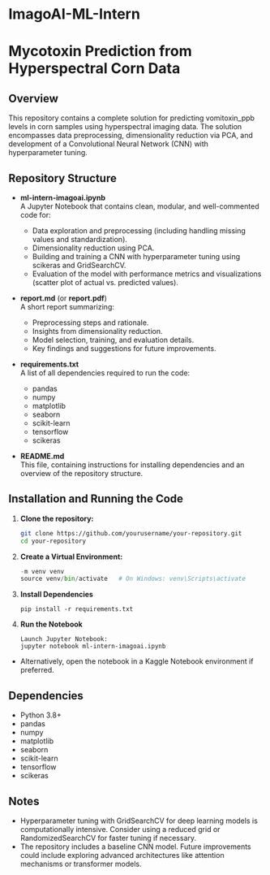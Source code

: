 # ImagoAI-ML-Intern

# Mycotoxin Prediction from Hyperspectral Corn Data

## Overview

This repository contains a complete solution for predicting vomitoxin_ppb levels in corn samples using hyperspectral imaging data. The solution encompasses data preprocessing, dimensionality reduction via PCA, and development of a Convolutional Neural Network (CNN) with hyperparameter tuning.

## Repository Structure

- **ml-intern-imagoai.ipynb**  
  A Jupyter Notebook that contains clean, modular, and well-commented code for:
  - Data exploration and preprocessing (including handling missing values and standardization).
  - Dimensionality reduction using PCA.
  - Building and training a CNN with hyperparameter tuning using scikeras and GridSearchCV.
  - Evaluation of the model with performance metrics and visualizations (scatter plot of actual vs. predicted values).

- **report.md** (or **report.pdf**)  
  A short report summarizing:
  - Preprocessing steps and rationale.
  - Insights from dimensionality reduction.
  - Model selection, training, and evaluation details.
  - Key findings and suggestions for future improvements.

- **requirements.txt**  
  A list of all dependencies required to run the code:
  - pandas
  - numpy
  - matplotlib
  - seaborn
  - scikit-learn
  - tensorflow
  - scikeras

- **README.md**  
  This file, containing instructions for installing dependencies and an overview of the repository structure.

## Installation and Running the Code

1. **Clone the repository:**
   ```bash
   git clone https://github.com/yourusername/your-repository.git
   cd your-repository
   
2. **Create a Virtual Environment:** 
   ```python
   -m venv venv
   source venv/bin/activate   # On Windows: venv\Scripts\activate

3. **Install Dependencies** 
   ```
   pip install -r requirements.txt

4. **Run the Notebook** 
   ```
   Launch Jupyter Notebook:
   jupyter notebook ml-intern-imagoai.ipynb
  - Alternatively, open the notebook in a Kaggle Notebook environment if preferred.

## Dependencies
  - Python 3.8+
  - pandas
  - numpy
  - matplotlib
  - seaborn
  - scikit-learn
  - tensorflow
  - scikeras

## Notes
  - Hyperparameter tuning with GridSearchCV for deep learning models is computationally intensive. Consider using a reduced grid or RandomizedSearchCV for faster tuning if necessary.
  - The repository includes a baseline CNN model. Future improvements could include exploring advanced architectures like attention mechanisms or transformer models.
